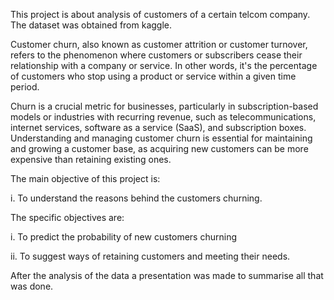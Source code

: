 This project is about analysis of customers of a certain telcom company. The dataset was obtained from kaggle.

Customer churn, also known as customer attrition or customer turnover, refers to the phenomenon where customers or subscribers cease their relationship with a company or service. In other words, it's the percentage of customers who stop using a product or service within a given time period.

Churn is a crucial metric for businesses, particularly in subscription-based models or industries with recurring revenue, such as telecommunications, internet services, software as a service (SaaS), and subscription boxes. Understanding and managing customer churn is essential for maintaining and growing a customer base, as acquiring new customers can be more expensive than retaining existing ones.

The main objective of this project is:

  i. To understand the reasons behind the customers churning.

The specific objectives are:

  i. To predict the probability of new customers churning
  
  ii. To suggest ways of retaining customers and meeting their needs.

  After the analysis of the data a presentation was made to summarise all that was done.
